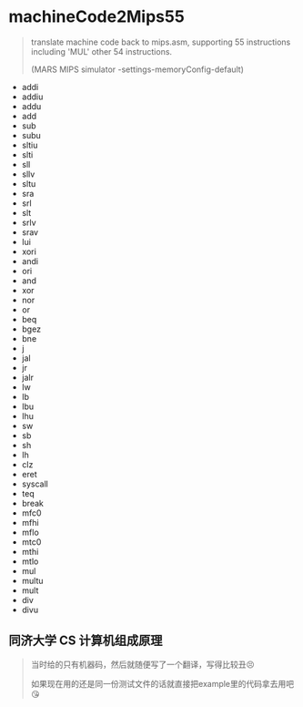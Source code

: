 # machineCode2Mips55
>   translate machine code back to mips.asm, supporting 55 instructions including 'MUL' other 54 instructions. 
>   
>   (MARS MIPS simulator -settings-memoryConfig-default)
>   

+ addi
+ addiu
+ addu
+ add
+ sub
+ subu 
+ sltiu
+ slti
+ sll 
+ sllv 
+ sltu 
+ sra
+ srl 
+ slt
+ srlv
+ srav
+ lui
+ xori
+ andi
+ ori
+ and
+ xor
+ nor
+ or
+ beq
+ bgez
+ bne
+ j
+ jal
+ jr
+ jalr
+ lw
+ lb
+ lbu
+ lhu
+ sw
+ sb
+ sh
+ lh
+ clz
+ eret
+ syscall
+ teq
+ break
+ mfc0
+ mfhi
+ mflo
+ mtc0
+ mthi
+ mtlo
+ mul
+ multu
+ mult
+ div
+ divu


##  同济大学 CS 计算机组成原理 

>   当时给的只有机器码，然后就随便写了一个翻译，写得比较丑😣
> 
>   如果现在用的还是同一份测试文件的话就直接把example里的代码拿去用吧😘
>   
